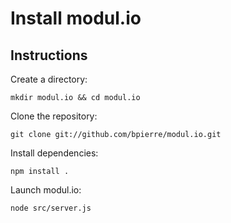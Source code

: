 Install modul.io
================

## Instructions

Create a directory:

    mkdir modul.io && cd modul.io

Clone the repository:

    git clone git://github.com/bpierre/modul.io.git

Install dependencies:

    npm install .

Launch modul.io:

    node src/server.js

